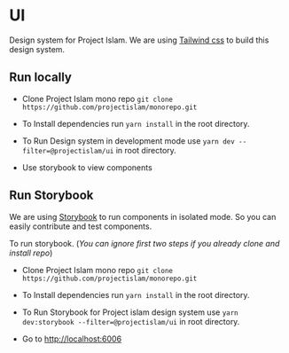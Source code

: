 # UI

Design system for Project Islam. We are using [Tailwind css](https://tailwindcss.com/) to build this design system.

## Run locally

- Clone Project Islam mono repo `git clone https://github.com/projectislam/monorepo.git`

- To Install dependencies run `yarn install` in the root directory.

- To Run Design system in development mode use `yarn dev --filter=@projectislam/ui` in root directory.

- Use storybook to view components

## Run Storybook

We are using [Storybook](https://storybook.js.org/) to run components in isolated mode. So you can easily
contribute and test components.

To run storybook. (_You can ignore first two steps if you already clone and install repo_)

- Clone Project Islam mono repo `git clone https://github.com/projectislam/monorepo.git`

- To Install dependencies run `yarn install` in the root directory.

- To Run Storybook for Project islam design system use `yarn dev:storybook --filter=@projectislam/ui` in root directory.

- Go to [http://localhost:6006](http://localhost:6006)
